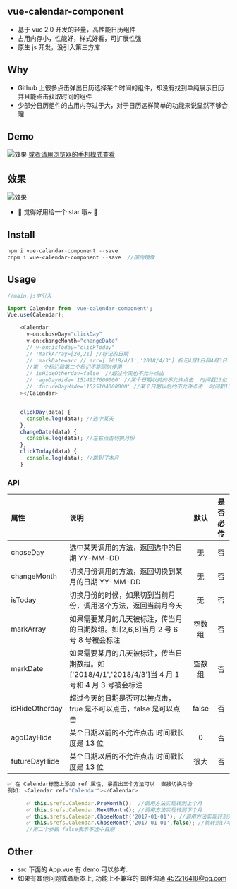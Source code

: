 ## vue-calendar-component

* 基于 vue 2.0 开发的轻量，高性能日历组件
* 占用内存小，性能好，样式好看，可扩展性强
* 原生 js 开发，没引入第三方库

## Why

* Github 上很多点击弹出日历选择某个时间的组件，却没有找到单纯展示日历并且能点击获取时间的组件
* 少部分日历组件的占用内存过于大，对于日历这样简单的功能来说显然不够合理

## Demo

![效果](https://zwhgithub.github.io/vue-calendar/dist/1510652959.png) [或者请用浏览器的手机模式查看](https://zwhgithub.github.io/vue-calendar/dist/#/)

## 效果

![效果](https://qiniu.epipe.cn/5465939501580804096?imageView2/1/w/290/h/470)

* 🎉 觉得好用给一个 star 哦~ 🎉

## Install

```javascript
npm i vue-calendar-component --save
cnpm i vue-calendar-component --save  //国内镜像
```

## Usage

```javascript
//main.js中引入

import Calendar from 'vue-calendar-component';
Vue.use(Calendar);

    <Calendar
      v-on:choseDay="clickDay"
      v-on:changeMonth="changeDate"
      // v-on:isToday="clickToday"
      // :markArray=[20,21] //标记的日期
      // :markDate=arr // arr=['2018/4/1','2018/4/3'] 标记4月1日和4月3日
      //第一个标记和第二个标记不能同时使用
      // isHideOtherday=false  //超过今天也不允许点击
      // :agoDayHide='1514937600000' //某个日期以前的不允许点击  时间戳13位
      // :futureDayHide='1525104000000' //某个日期以后的不允许点击  时间戳13位
    ></Calendar>


    clickDay(data) {
      console.log(data); //选中某天
    },
    changeDate(data) {
      console.log(data); //左右点击切换月份
    },
    clickToday(data) {
      console.log(data); //跳到了本月
    }
```

### API

| 属性           | 说明                                                                                              |  默认  | 是否必传 |
| :------------- | :------------------------------------------------------------------------------------------------ | :----: | :------: |
| choseDay       | 选中某天调用的方法，返回选中的日期 YY-MM-DD                                                       |   无   |    否    |
| changeMonth    | 切换月份调用的方法，返回切换到某月的日期 YY-MM-DD                                                 |   无   |    否    |
| isToday        | 切换月份的时候，如果切到当前月份，调用这个方法，返回当前月今天                                    |   无   |    否    |
| markArray      | 如果需要某月的几天被标注，传当月的日期数组。如[2,6,8]当月 2 号 6 号 8 号被会标注                  | 空数组 |    否    |
| markDate       | 如果需要某月的几天被标注，传当日期数组。如['2018/4/1','2018/4/3']当 4 月 1 号和 4 月 3 号被会标注 | 空数组 |    否    |
| isHideOtherday | 超过今天的日期是否可以被点击，true 是不可以点击，false 是可以点击                                 | false  |    否    |
| agoDayHide     | 某个日期以前的不允许点击 时间戳长度是 13 位                                                       |   0    |    否    |
| futureDayHide  | 某个日期以后的不允许点击 时间戳长度是 13 位                                                       |  很大  |    否    |

```javascript
✅ 在 Calendar标签上添加 ref 属性, 暴露出三个方法可以  直接切换月份
例如: <Calendar ref="Calendar"></Calendar>

      ✅ this.$refs.Calendar.PreMonth();  //调用方法实现转到上个月
      ✅ this.$refs.Calendar.NextMonth(); //调用方法实现转到下个月
      ✅ this.$refs.Calendar.ChoseMonth('2017-01-01'); //调用方法实现转到某个月
      ✅ this.$refs.Calendar.ChoseMonth('2017-01-01',false); //跳转到17年12月12日 但是不选中当天
      //第二个参数 false表示不选中日期
```

## Other

* src 下面的 App.vue 有 demo 可以参考.
* 如果有其他问题或者版本上, 功能上不兼容的 邮件沟通 452216418@qq.com
